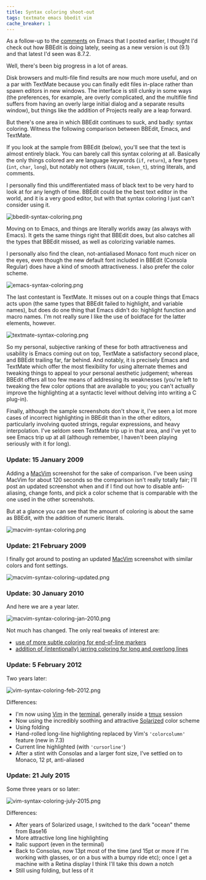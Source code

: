 ```yaml
---
title: Syntax coloring shoot-out
tags: textmate emacs bbedit vim
cache_breaker: 1
---
```


As a follow-up to the [comments](/blog/trying-emacs) on Emacs that I posted earlier, I thought I'd check out how BBEdit is doing lately, seeing as a new version is out (9.1) and that latest I'd seen was 8.7.2.

Well, there's been big progress in a lot of areas.

Disk browsers and multi-file find results are now much more useful, and on a par with TextMate because you can finally edit files in-place rather than spawn editors in new windows. The interface is still clunky in some ways (the preferences, for example, are overly complicated, and the multifile find suffers from having an overly large initial dialog and a separate results window), but things like the addition of Projects really are a leap forward.

But there's one area in which BBEdit continues to suck, and badly: syntax coloring. Witness the following comparison between BBEdit, Emacs, and TextMate.

If you look at the sample from BBEdit (below), you'll see that the text is almost entirely black. You can barely call this syntax coloring at all. Basically the only things colored are are language keywords (`if`, `return`), a few types (`int`, `char`, `long`), but notably not others (`VALUE`, `token_t`), string literals, and comments.

I personally find this undifferentiated mass of black text to be very hard to look at for any length of time. BBEdit could be the best text editor in the world, and it is a very good editor, but with that syntax coloring I just can't consider using it.

![bbedit-syntax-coloring.png](/system/images/bbedit-syntax-coloring.png)

Moving on to Emacs, and things are literally worlds away (as always with Emacs). It gets the same things right that BBEdit does, but also catches all the types that BBEdit missed, as well as colorizing variable names.

I personally also find the clean, not-antialiased Monaco font much nicer on the eyes, even though the new default font included in BBEdit (Consola Regular) does have a kind of smooth attractiveness. I also prefer the color scheme.

![emacs-syntax-coloring.png](/system/images/emacs-syntax-coloring.png)

The last contestant is TextMate. It misses out on a couple things that Emacs acts upon (the same types that BBEdit failed to highlight, and variable names), but does do one thing that Emacs didn't do: highlight function and macro names. I'm not really sure I like the use of boldface for the latter elements, however.

![textmate-syntax-coloring.png](/system/images/textmate-syntax-coloring.png)

So my personal, subjective ranking of these for both attractiveness and usability is Emacs coming out on top, TextMate a satisfactory second place, and BBEdit trailing far, far behind. And notably, it is precisely Emacs and TextMate which offer the most flexibility for using alternate themes and tweaking things to appeal to your personal aesthetic judgement; whereas BBEdit offers all too few means of addressing its weaknesses (you're left to tweaking the few color options that are available to you; you can't actually improve the highlighting at a syntactic level without delving into writing a C plug-in).

Finally, although the sample screenshots don't show it, I've seen a lot more cases of incorrect highlighting in BBEdit than in the other editors, particularly involving quoted strings, regular expressions, and heavy interpolation. I've seldom seen TextMate trip up in that area, and I've yet to see Emacs trip up at all (although remember, I haven't been playing seriously with it for long).

### Update: 15 January 2009

Adding a [MacVim](/wiki/MacVim) screenshot for the sake of comparison. I've been using MacVim for about 120 seconds so the comparison isn't really totally fair; I'll post an updated screenshot when and if I find out how to disable anti-aliasing, change fonts, and pick a color scheme that is comparable with the one used in the other screenshots.

But at a glance you can see that the amount of coloring is about the same as BBEdit, with the addition of numeric literals.

![macvim-syntax-coloring.png](/system/images/macvim-syntax-coloring.png)

### Update: 21 February 2009

I finally got around to posting an updated [MacVim](/wiki/MacVim) screenshot with similar colors and font settings.

![macvim-syntax-coloring-updated.png](/system/images/macvim-syntax-coloring-updated.png)

### Update: 30 January 2010

And here we are a year later.

![macvim-syntax-coloring-jan-2010.png](/system/images/macvim-syntax-coloring-jan-2010.png)

Not much has changed. The only real tweaks of interest are:

-   [use of more subtle coloring for end-of-line markers](/blog/making-vim-highlight-suspicious-characters)
-   [addition of (intentionally) jarring coloring for long and overlong lines](/blog/highlighting-overlength-lines-in-vim)

### Update: 5 February 2012

Two years later:

![vim-syntax-coloring-feb-2012.png](/system/images/vim-syntax-coloring-feb-2012.png)

Differences:

-   I'm now using [Vim](/wiki/Vim) in the [terminal](/wiki/terminal), generally inside a [tmux](/wiki/tmux) session
-   Now using the incredibly soothing and attractive [Solarized](/wiki/Solarized) color scheme
-   Using folding
-   Hand-rolled long-line highlighting replaced by Vim's `'colorcolumn'` feature (new in 7.3)
-   Current line highlighted (with `'cursorline'`)
-   After a stint with Consolas and a larger font size, I've settled on to Monaco, 12 pt, anti-aliased

### Update: 21 July 2015

Some three years or so later:

![vim-syntax-coloring-july-2015.png](/system/images/vim-syntax-coloring-july-2015.png)

Differences:

-   After years of Solarized usage, I switched to the dark "ocean" theme from Base16
-   More attractive long line highlighting
-   Italic support (even in the terminal)
-   Back to Consolas, now 13pt most of the time (and 15pt or more if I'm working with glasses, or on a bus with a bumpy ride etc); once I get a machine with a Retina display I think I'll take this down a notch
-   Still using folding, but less of it

